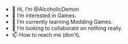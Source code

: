 - 👋 Hi, I’m @AlcoholicDemon
- 👀 I’m interested in Games.
- 🌱 I’m currently learning Modding Games.
- 💞️ I’m looking to collaborate on nothing really.
- 📫 How to reach me (don't).

<!---
AlcoholicDemon/AlcoholicDemon is a ✨ special ✨ repository because its `README.md` (this file) appears on your GitHub profile.
You can click the Preview link to take a look at your changes.
--->

